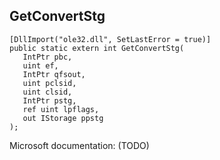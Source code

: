 ## GetConvertStg

```
[DllImport("ole32.dll", SetLastError = true)]
public static extern int GetConvertStg(
   IntPtr pbc,
   uint ef,
   IntPtr qfsout,
   uint pclsid,
   uint clsid,
   IntPtr pstg,
   ref uint lpflags,
   out IStorage ppstg
);
```

Microsoft documentation: (TODO)
